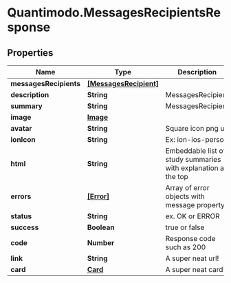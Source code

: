 # Quantimodo.MessagesRecipientsResponse

## Properties
Name | Type | Description | Notes
------------ | ------------- | ------------- | -------------
**messagesRecipients** | [**[MessagesRecipient]**](MessagesRecipient.md) |  | 
**description** | **String** | MessagesRecipient | [optional] 
**summary** | **String** | MessagesRecipient | [optional] 
**image** | [**Image**](Image.md) |  | [optional] 
**avatar** | **String** | Square icon png url | [optional] 
**ionIcon** | **String** | Ex: ion-ios-person | [optional] 
**html** | **String** | Embeddable list of study summaries with explanation at the top | [optional] 
**errors** | [**[Error]**](Error.md) | Array of error objects with message property | [optional] 
**status** | **String** | ex. OK or ERROR | [optional] 
**success** | **Boolean** | true or false | [optional] 
**code** | **Number** | Response code such as 200 | [optional] 
**link** | **String** | A super neat url! | [optional] 
**card** | [**Card**](Card.md) | A super neat card! | [optional] 


